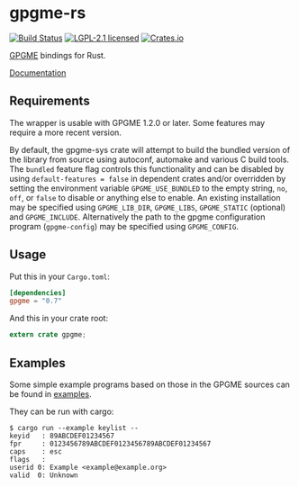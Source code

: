 # gpgme-rs

[![Build Status](https://travis-ci.org/gpg-rs/gpgme.svg?branch=master)](https://travis-ci.org/gpg-rs/gpgme)
[![LGPL-2.1 licensed](https://img.shields.io/crates/l/gpgme.svg)](./COPYING)
[![Crates.io](https://img.shields.io/crates/v/gpgme.svg)](https://crates.io/crates/gpgme)

[GPGME][upstream] bindings for Rust.

[Documentation][docs]

## Requirements

The wrapper is usable with GPGME 1.2.0 or later. Some features may require
a more recent version.

By default, the gpgme-sys crate will attempt to build the bundled version of
the library from source using autoconf, automake and various C build tools. The
`bundled` feature flag controls this functionality and can be disabled by using
`default-features = false` in dependent crates and/or overridden by setting the
environment variable `GPGME_USE_BUNDLED` to the empty string, `no`, `off`, or
`false` to disable or anything else to enable. An existing installation may be
specified using `GPGME_LIB_DIR`, `GPGME_LIBS`, `GPGME_STATIC` (optional) and
`GPGME_INCLUDE`. Alternatively the path to the gpgme configuration program
(`gpgme-config`) may be specified using `GPGME_CONFIG`.

## Usage

Put this in your `Cargo.toml`:

```toml
[dependencies]
gpgme = "0.7"
```

And this in your crate root:

```rust
extern crate gpgme;
```

## Examples

Some simple example programs based on those in the GPGME sources can be found
in [examples](./examples).

They can be run with cargo:
```shell
$ cargo run --example keylist --
keyid   : 89ABCDEF01234567
fpr     : 0123456789ABCDEF0123456789ABCDEF01234567
caps    : esc
flags   :
userid 0: Example <example@example.org>
valid  0: Unknown
```

[upstream]: https://www.gnupg.org/\(it\)/related_software/gpgme/index.html
[docs]: https://docs.rs/gpgme
